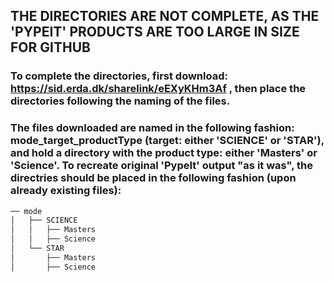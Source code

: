 ## THE DIRECTORIES ARE NOT COMPLETE, AS THE 'PYPEIT' PRODUCTS ARE TOO LARGE IN SIZE FOR GITHUB

### To complete the directories, first download: https://sid.erda.dk/sharelink/eEXyKHm3Af , then place the directories following the naming of the files. 

### The files downloaded are named in the following fashion: mode_target_productType (target: either 'SCIENCE' or 'STAR'), and hold a directory with the product type: either 'Masters' or 'Science'. To recreate original 'PypeIt' output "as it was", the directries should be placed in the following  fashion (upon already existing files): 


```bash
── mode 
│   ├── SCIENCE
│   │   ├── Masters
│   │   ├── Science
│   └── STAR
│       ├── Masters
│       ├── Science
```
